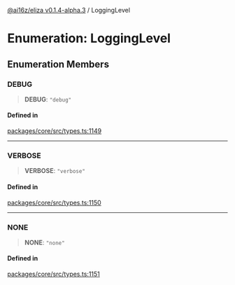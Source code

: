 [@ai16z/eliza v0.1.4-alpha.3](../index.md) / LoggingLevel

# Enumeration: LoggingLevel

## Enumeration Members

### DEBUG

> **DEBUG**: `"debug"`

#### Defined in

[packages/core/src/types.ts:1149](https://github.com/girleconomyai/lovelace/blob/main/packages/core/src/types.ts#L1149)

***

### VERBOSE

> **VERBOSE**: `"verbose"`

#### Defined in

[packages/core/src/types.ts:1150](https://github.com/girleconomyai/lovelace/blob/main/packages/core/src/types.ts#L1150)

***

### NONE

> **NONE**: `"none"`

#### Defined in

[packages/core/src/types.ts:1151](https://github.com/girleconomyai/lovelace/blob/main/packages/core/src/types.ts#L1151)
